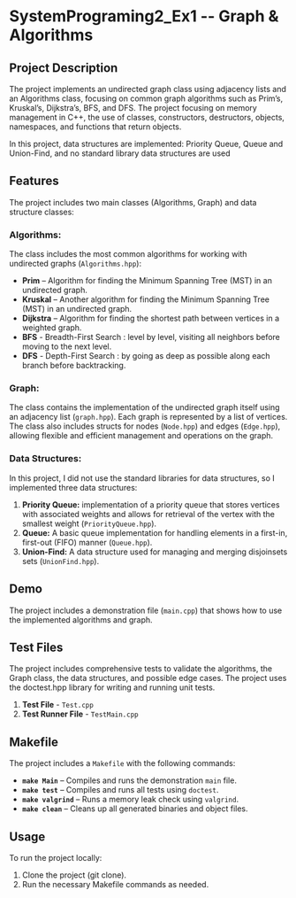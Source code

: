 # SystemPrograming2_Ex1 -- Graph & Algorithms
## Project Description
The project implements an undirected graph class using adjacency lists and an Algorithms class, focusing on common graph algorithms such as Prim’s, Kruskal’s, Dijkstra’s, BFS, and DFS. 
The project focusing on memory management in C++, the use of classes, constructors, destructors, objects, namespaces, and functions that return objects.

In this project, data 
 structures are implemented: Priority Queue, Queue and Union-Find, and no standard library data structures are used
## Features
The project includes two main classes (Algorithms, Graph) and data structure classes:

### Algorithms:
The class includes the most common algorithms for working with undirected graphs (`Algorithms.hpp`):

- **Prim** – Algorithm for finding the Minimum Spanning Tree (MST) in an undirected graph.
- **Kruskal** – Another algorithm for finding the Minimum Spanning Tree (MST) in an undirected graph.
- **Dijkstra** – Algorithm for finding the shortest path between vertices in a weighted graph.
- **BFS** - Breadth-First Search : level by level, visiting all neighbors before moving to the next level.
- **DFS** - Depth-First Search : by going as deep as possible along each branch before backtracking.

### Graph:
The class contains the implementation of the undirected graph itself using an adjacency list (`graph.hpp`). 
Each graph is represented by a list of vertices. 
The class also includes structs for nodes (`Node.hpp`) and edges (`Edge.hpp`), allowing flexible and efficient management and operations on the graph.


### Data Structures:
In this project, I did not use the standard libraries for data structures, so I implemented three  data structures:

1. **Priority Queue:** implementation of a priority queue that stores vertices with associated weights and allows for retrieval of the vertex with the smallest weight (`PriorityQueue.hpp`).
2. **Queue:** A basic queue implementation for handling elements in a first-in, first-out (FIFO) manner (`Queue.hpp`).
3. **Union-Find:** A data structure used for managing and merging disjoinsets sets (`UnionFind.hpp`).

## Demo
The project includes a demonstration file (`main.cpp`) that shows how to use the implemented algorithms and graph.
## Test Files
The project includes comprehensive tests to validate the algorithms, the Graph class, the data structures, and possible edge cases.
The project uses the doctest.hpp library for writing and running unit tests. 
1. **Test File** - `Test.cpp`
2. **Test Runner File** - `TestMain.cpp`

## Makefile
The project includes a `Makefile` with the following commands:
- **`make Main`** – Compiles and runs the demonstration `main` file.
- **`make test`** – Compiles and runs all tests using `doctest`.
- **`make valgrind`** – Runs a memory leak check using `valgrind`.
- **`make clean`** – Cleans up all generated binaries and object files.

## Usage
To run the project locally:
1. Clone the project (git clone).
2. Run the necessary Makefile commands as needed.
